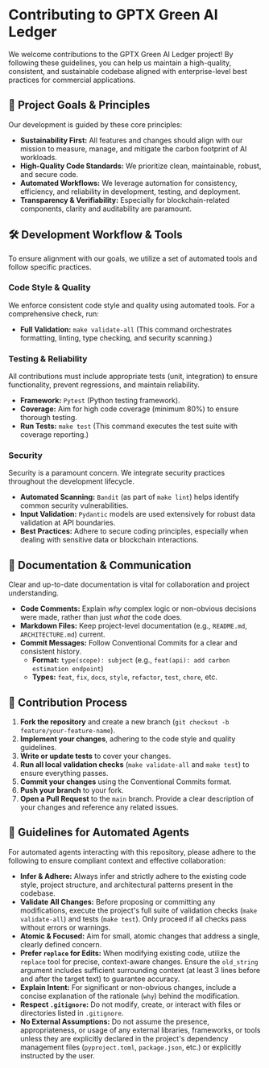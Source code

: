 # Contributing to GPTX Green AI Ledger

We welcome contributions to the GPTX Green AI Ledger project! By following these guidelines, you can help us maintain a high-quality, consistent, and sustainable codebase aligned with enterprise-level best practices for commercial applications.

## 🎯 Project Goals & Principles

Our development is guided by these core principles:

*   **Sustainability First:** All features and changes should align with our mission to measure, manage, and mitigate the carbon footprint of AI workloads.
*   **High-Quality Code Standards:** We prioritize clean, maintainable, robust, and secure code.
*   **Automated Workflows:** We leverage automation for consistency, efficiency, and reliability in development, testing, and deployment.
*   **Transparency & Verifiability:** Especially for blockchain-related components, clarity and auditability are paramount.

## 🛠️ Development Workflow & Tools

To ensure alignment with our goals, we utilize a set of automated tools and follow specific practices.

### Code Style & Quality

We enforce consistent code style and quality using automated tools. For a comprehensive check, run:

*   **Full Validation:** `make validate-all` (This command orchestrates formatting, linting, type checking, and security scanning.)

### Testing & Reliability

All contributions must include appropriate tests (unit, integration) to ensure functionality, prevent regressions, and maintain reliability.

*   **Framework:** `Pytest` (Python testing framework).
*   **Coverage:** Aim for high code coverage (minimum 80%) to ensure thorough testing.
*   **Run Tests:** `make test` (This command executes the test suite with coverage reporting.)

### Security

Security is a paramount concern. We integrate security practices throughout the development lifecycle.

*   **Automated Scanning:** `Bandit` (as part of `make lint`) helps identify common security vulnerabilities.
*   **Input Validation:** `Pydantic` models are used extensively for robust data validation at API boundaries.
*   **Best Practices:** Adhere to secure coding principles, especially when dealing with sensitive data or blockchain interactions.

## 📝 Documentation & Communication

Clear and up-to-date documentation is vital for collaboration and project understanding.

*   **Code Comments:** Explain *why* complex logic or non-obvious decisions were made, rather than just *what* the code does.
*   **Markdown Files:** Keep project-level documentation (e.g., `README.md`, `ARCHITECTURE.md`) current.
*   **Commit Messages:** Follow Conventional Commits for a clear and consistent history.
    *   **Format:** `type(scope): subject` (e.g., `feat(api): add carbon estimation endpoint`)
    *   **Types:** `feat`, `fix`, `docs`, `style`, `refactor`, `test`, `chore`, etc.

## 🚀 Contribution Process

1.  **Fork the repository** and create a new branch (`git checkout -b feature/your-feature-name`).
2.  **Implement your changes**, adhering to the code style and quality guidelines.
3.  **Write or update tests** to cover your changes.
4.  **Run all local validation checks** (`make validate-all` and `make test`) to ensure everything passes.
5.  **Commit your changes** using the Conventional Commits format.
6.  **Push your branch** to your fork.
7.  **Open a Pull Request** to the `main` branch. Provide a clear description of your changes and reference any related issues.

## 🤖 Guidelines for Automated Agents

For automated agents interacting with this repository, please adhere to the following to ensure compliant context and effective collaboration:

*   **Infer & Adhere:** Always infer and strictly adhere to the existing code style, project structure, and architectural patterns present in the codebase.
*   **Validate All Changes:** Before proposing or committing any modifications, execute the project's full suite of validation checks (`make validate-all`) and tests (`make test`). Only proceed if all checks pass without errors or warnings.
*   **Atomic & Focused:** Aim for small, atomic changes that address a single, clearly defined concern.
*   **Prefer `replace` for Edits:** When modifying existing code, utilize the `replace` tool for precise, context-aware changes. Ensure the `old_string` argument includes sufficient surrounding context (at least 3 lines before and after the target text) to guarantee accuracy.
*   **Explain Intent:** For significant or non-obvious changes, include a concise explanation of the rationale (`why`) behind the modification.
*   **Respect `.gitignore`:** Do not modify, create, or interact with files or directories listed in `.gitignore`.
*   **No External Assumptions:** Do not assume the presence, appropriateness, or usage of any external libraries, frameworks, or tools unless they are explicitly declared in the project's dependency management files (`pyproject.toml`, `package.json`, etc.) or explicitly instructed by the user.